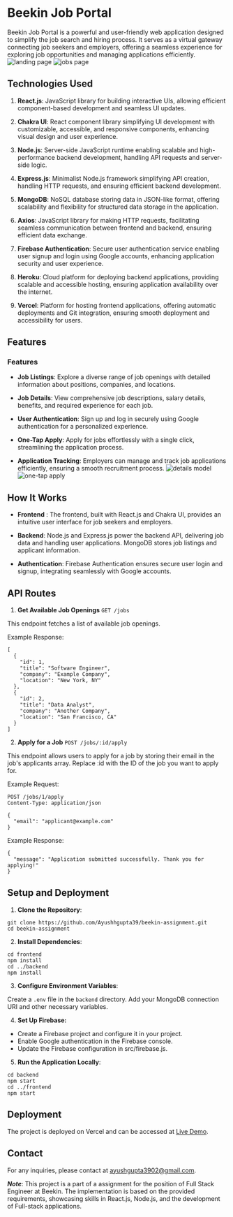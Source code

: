 # Beekin Job Portal

Beekin Job Portal is a powerful and user-friendly web application designed to simplify the job search and hiring process. It serves as a virtual gateway connecting job seekers and employers, offering a seamless experience for exploring job opportunities and managing applications efficiently.
![landing page](https://github.com/Ayushhgupta39/beekin-assignment/assets/96309609/070a31b6-2127-47e3-bb7c-5a2ec0f26f08)
![jobs page](https://github.com/Ayushhgupta39/beekin-assignment/assets/96309609/35b09b89-0a1d-4a38-b030-de6ac8c7d6ae)

## Technologies Used

1. **React.js**: JavaScript library for building interactive UIs, allowing efficient component-based development and seamless UI updates.

2. **Chakra UI**: React component library simplifying UI development with customizable, accessible, and responsive components, enhancing visual design and user experience.

3. **Node.js**: Server-side JavaScript runtime enabling scalable and high-performance backend development, handling API requests and server-side logic.

4. **Express.js**: Minimalist Node.js framework simplifying API creation, handling HTTP requests, and ensuring efficient backend development.

5. **MongoDB**: NoSQL database storing data in JSON-like format, offering scalability and flexibility for structured data storage in the application.

6. **Axios**: JavaScript library for making HTTP requests, facilitating seamless communication between frontend and backend, ensuring efficient data exchange.

7. **Firebase Authentication**: Secure user authentication service enabling user signup and login using Google accounts, enhancing application security and user experience.

8. **Heroku**: Cloud platform for deploying backend applications, providing scalable and accessible hosting, ensuring application availability over the internet.

9. **Vercel**: Platform for hosting frontend applications, offering automatic deployments and Git integration, ensuring smooth deployment and accessibility for users.


## Features

### Features

- **Job Listings**: Explore a diverse range of job openings with detailed information about positions, companies, and locations.

- **Job Details**: View comprehensive job descriptions, salary details, benefits, and required experience for each job.

- **User Authentication**: Sign up and log in securely using Google authentication for a personalized experience.

- **One-Tap Apply**: Apply for jobs effortlessly with a single click, streamlining the application process.

- **Application Tracking**: Employers can manage and track job applications efficiently, ensuring a smooth recruitment process.
  ![details model](https://github.com/Ayushhgupta39/beekin-assignment/assets/96309609/a236d955-cbc8-41c2-a722-4827d533bfc9)
  ![one-tap apply](https://github.com/Ayushhgupta39/beekin-assignment/assets/96309609/f85ebf35-6641-4ca5-ae56-f99a0d0da8e2)


## How It Works
- **Frontend** : The frontend, built with React.js and Chakra UI, provides an intuitive user interface for job seekers and employers.

- **Backend**: Node.js and Express.js power the backend API, delivering job data and handling user applications. MongoDB stores job listings and applicant information.

- **Authentication**: Firebase Authentication ensures secure user login and signup, integrating seamlessly with Google accounts.

## API Routes

1. **Get Available Job Openings**
`GET /jobs`

This endpoint fetches a list of available job openings.

Example Response:
```
[
  {
    "id": 1,
    "title": "Software Engineer",
    "company": "Example Company",
    "location": "New York, NY"
  },
  {
    "id": 2,
    "title": "Data Analyst",
    "company": "Another Company",
    "location": "San Francisco, CA"
  }
]
```
2. **Apply for a Job**
`POST /jobs/:id/apply`

This endpoint allows users to apply for a job by storing their email in the job's applicants array. Replace :id with the ID of the job you want to apply for.

Example Request:
```
POST /jobs/1/apply
Content-Type: application/json

{
  "email": "applicant@example.com"
}

```
Example Response:
```
{
  "message": "Application submitted successfully. Thank you for applying!"
}

```

## Setup and Deployment

1. **Clone the Repository**:
```
git clone https://github.com/Ayushhgupta39/beekin-assignment.git
cd beekin-assignment
```

2. **Install Dependencies**:
```
cd frontend
npm install
cd ../backend
npm install

```

3. **Configure Environment Variables**:

Create a `.env` file in the `backend` directory.
Add your MongoDB connection URI and other necessary variables.

4. **Set Up Firebase:**
- Create a Firebase project and configure it in your project.
- Enable Google authentication in the Firebase console.
- Update the Firebase configuration in src/firebase.js.

5. **Run the Application Locally**:
``` 
cd backend
npm start
cd ../frontend
npm start
```

## Deployment

The project is deployed on Vercel and can be accessed at [Live Demo](https://ayush-openinapp.vercel.app/).

## Contact
For any inquiries, please contact at ayushgupta3902@gmail.com.

***Note***: This project is a part of a assignment for the position of Full Stack Engineer at Beekin. The implementation is based on the provided requirements, showcasing skills in React.js, Node.js, and the development of Full-stack applications.
